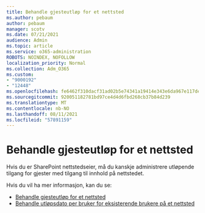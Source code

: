 ```yaml
---
title: Behandle gjesteutløp for et nettsted
ms.author: pebaum
author: pebaum
manager: scotv
ms.date: 07/21/2021
audience: Admin
ms.topic: article
ms.service: o365-administration
ROBOTS: NOINDEX, NOFOLLOW
localization_priority: Normal
ms.collection: Adm_O365
ms.custom:
- "9000192"
- "12448"
ms.openlocfilehash: fe6462f310dacf31ad02b5e74341a19414e343e6da967e117de6789d569b0caa
ms.sourcegitcommit: 920051182781bd97ce4d4d6fbd268cb37b84d239
ms.translationtype: MT
ms.contentlocale: nb-NO
ms.lasthandoff: 08/11/2021
ms.locfileid: "57891159"
---
```

# <a name="manage-guest-expiration-for-a-site"></a>Behandle gjesteutløp for et nettsted

Hvis du er SharePoint nettstedseier, må du kanskje administrere utløpende tilgang for gjester med tilgang til innhold på nettstedet.

Hvis du vil ha mer informasjon, kan du se:

- [Behandle gjesteutløp for et nettsted](https://support.microsoft.com/office/manage-guest-expiration-for-a-site-25bee24f-42ad-4ee8-8402-4186eed74dea)
- [Behandle utløpsdato per bruker for eksisterende brukere på et nettsted](https://docs.microsoft.com/sharepoint/dev/solution-guidance/manage-user-sharing-expiration)